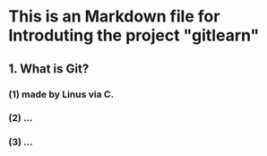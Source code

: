 # This is an Markdown file for Introduting the project "gitlearn"
## 1. What is Git?
### (1) made by Linus via C.
### (2) ...
### (3) ...
